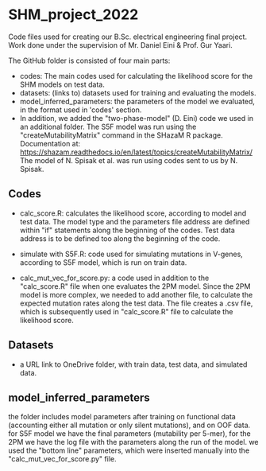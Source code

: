 # SHM_project_2022
Code files used for creating our B.Sc. electrical engineering final project. Work done under the supervision of Mr. Daniel Eini & Prof. Gur Yaari.

The GitHub folder is consisted of four main parts:
 - codes: The main codes used for calculating the likelihood score for the SHM models on test data.
 - datasets: (links to) datasets used for training and evaluating the models.
 - model_inferred_parameters: the parameters of the model we evaluated, in the format used in 'codes' section.
-  In addition, we added the "two-phase-model" (D. Eini) code we used in an additional folder. 
 The S5F model was run using the "createMutabilityMatrix" command in the SHazaM R package. Documentation at: 
 https://shazam.readthedocs.io/en/latest/topics/createMutabilityMatrix/
 The model of N. Spisak et al. was run using codes sent to us by N. Spisak. 
 
 ## Codes
 
 - calc_score.R: calculates the likelihood score, according to model and test data. The model type and the parameters file address are defined within "if" statements along the beginning of the codes. 
 Test data address is to be defined too along the beginning of the code.
 
 - simulate with S5F.R: code used for simulating mutations in V-genes, according to S5F model, which is run on train data.
 
 - calc_mut_vec_for_score.py: a code used in addition to the "calc_score.R" file when one evaluates the 2PM model. Since the 2PM model is more complex, we needed to add 
another file, to calculate the expected mutation rates along the test data. The file creates a .csv file, which is subsequently used in "calc_score.R" file to calculate the likelihood score. 

## Datasets

- a URL link to OneDrive folder, with train data, test data, and simulated data.

## model_inferred_parameters

the folder includes model parameters after training on functional data (accounting either all mutation or only silent mutations), and on OOF data.
for S5F model we have the final parameters (mutability per 5-mer), for the 2PM we have the log file with the parameters along the run of the model. we used the "bottom line" parameters, which were inserted manually into the "calc_mut_vec_for_score.py" file.





